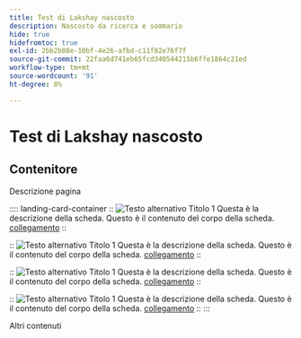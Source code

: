 ```yaml
---
title: Test di Lakshay nascosto
description: Nascosto da ricerca e sommario
hide: true
hidefromtoc: true
exl-id: 2bb2b88e-10bf-4e26-afbd-c11f82e76f7f
source-git-commit: 22faa6d741eb65fcd340544215b6ffe1864c21ed
workflow-type: tm+mt
source-wordcount: '91'
ht-degree: 8%

---
```


# Test di Lakshay nascosto

## Contenitore

Descrizione pagina

:::: landing-card-container
::
![Testo alternativo](https://experienceleague.adobe.com/en/docs/experience-manager-sites-optimizer/content/media_1173e9b57de6809d27fd2ccd8809bd5cee2437e3d.png?width=2000&amp;format=webply&amp;optimize=medium&amp;lang=en)
Titolo 1
Questa è la descrizione della scheda.
Questo è il contenuto del corpo della scheda.
[collegamento](https://www.google.com)
::

::
![Testo alternativo](https://experienceleague.adobe.com/en/docs/experience-manager-sites-optimizer/content/media_1173e9b57de6809d27fd2ccd8809bd5cee2437e3d.png?width=2000&amp;format=webply&amp;optimize=medium&amp;lang=en)
Titolo 1
Questa è la descrizione della scheda.
Questo è il contenuto del corpo della scheda.
[collegamento](https://www.google.com)
::

::
![Testo alternativo](https://experienceleague.adobe.com/en/docs/experience-manager-sites-optimizer/content/media_1173e9b57de6809d27fd2ccd8809bd5cee2437e3d.png?width=2000&amp;format=webply&amp;optimize=medium&amp;lang=en)
Titolo 1
Questa è la descrizione della scheda.
Questo è il contenuto del corpo della scheda.
[collegamento](https://www.google.com)
::

::
![Testo alternativo](https://experienceleague.adobe.com/en/docs/experience-manager-sites-optimizer/content/media_1173e9b57de6809d27fd2ccd8809bd5cee2437e3d.png?width=2000&amp;format=webply&amp;optimize=medium&amp;lang=en)
Titolo 1
Questa è la descrizione della scheda.
Questo è il contenuto del corpo della scheda.
[collegamento](https://www.google.com)
::
:::

Altri contenuti
